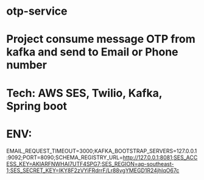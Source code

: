 # otp-service

# Project consume message OTP from kafka and send to Email or Phone number
# Tech: AWS SES, Twilio, Kafka, Spring boot
# ENV:
EMAIL_REQUEST_TIMEOUT=3000;KAFKA_BOOTSTRAP_SERVERS=127.0.0.1:9092;PORT=8090;SCHEMA_REGISTRY_URL=http://127.0.0.1:8081;SES_ACCESS_KEY=AKIARFNWHAI7UTF4SPG7;SES_REGION=ap-southeast-1;SES_SECRET_KEY=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
